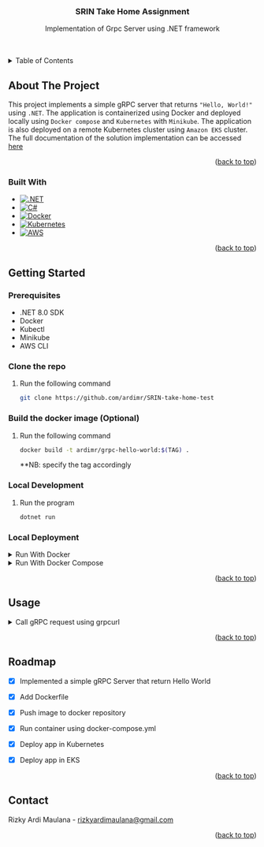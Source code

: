 
<!-- PROJECT LOGO -->
<br />
<div align="center">
  <!-- <a href="https://github.com/othneildrew/Best-README-Template">
    <img src="images/logo.png" alt="Logo" width="80" height="80">
  </a> -->

  <h3 align="center">SRIN Take Home Assignment</h3>

  <p align="center">
    Implementation of Grpc Server using .NET framework
    <br />
    <!-- <a href="https://github.com/othneildrew/Best-README-Template"><strong>Explore the docs »</strong></a> -->
    <br />
    <br />
    <!-- <a href="https://github.com/othneildrew/Best-README-Template">View Demo</a> -->
    <!-- · -->
    <!-- <a href="https://github.com/othneildrew/Best-README-Template/issues">Report Bug</a> -->
    <!-- · -->
    <!-- <a href="https://github.com/othneildrew/Best-README-Template/issues">Request Feature</a> -->
  </p>
</div>



<!-- TABLE OF CONTENTS -->
<details>
  <summary>Table of Contents</summary>
  <ol>
    <li>
      <a href="#about-the-project">About The Project</a>
      <ul>
        <li><a href="#built-with">Built With</a></li>
      </ul>
    </li>
    <li>
      <a href="#getting-started">Getting Started</a>
      <ul>
        <li><a href="#prerequisites">Prerequisites</a></li>
        <li><a href="#installation">Installation</a></li>
      </ul>
    </li>
    <li><a href="#usage">Usage</a></li>
    <li><a href="#roadmap">Roadmap</a></li>
    <li><a href="#contact">Contact</a></li>

  </ol>
</details>



<!-- ABOUT THE PROJECT -->
## About The Project
This project implements a simple gRPC server that returns `"Hello, World!" `using `.NET`. The application is containerized using Docker and deployed locally using `Docker compose` and `Kubernetes` with `Minikube`. The application is also deployed on a remote Kubernetes cluster using `Amazon EKS` cluster. The full documentation of the solution implementation can be accessed [here](docs/documentation.md)
<!-- [![Product Name Screen Shot][product-screenshot]](https://example.com) -->





<p align="right">(<a href="#about-the-project">back to top</a>)</p>



### Built With

* [![.NET][.NET]][.NET-url] 
* [![C#][C#]][C#-url]
* [![Docker][Docker]][Docker-url]
* [![Kubernetes][Kubernetes]][Kubernets-url]
* [![AWS][AWS]][AWS-url]

<p align="right">(<a href="#about-the-project">back to top</a>)</p>



<!-- GETTING STARTED -->
## Getting Started
### Prerequisites
* .NET 8.0 SDK
* Docker
* Kubectl
* Minikube
* AWS CLI

### Clone the repo
  1. Run the following command
      ```sh
      git clone https://github.com/ardimr/SRIN-take-home-test
      ```

### Build the docker image (Optional)
  1. Run the following command
      ```sh
      docker build -t ardimr/grpc-hello-world:$(TAG) .
      ```
      **NB: specify the tag accordingly

### Local Development
  1. Run the program
      ```sh
      dotnet run
      ``` 
</details>

### Local Deployment
<details><summary>Run With Docker</summary>
    
  Make sure you have installed the docker. 

  1. Run docker command

      - Start Application
        ```sh
        docker container run -d -p 8080:8080 --name grpc-hello-world ardimr/grpc-hello-world:dev
        ```

      - Shutdown Application
        ```sh
        docker container stop grpc-hello-world
        ```
</details>
<details><summary>Run With Docker Compose</summary>
    
  Make sure you have installed the docker-compose. Please follow this link for the [guidance](https://docs.docker.com/compose/install/)


  1. Run docker-compose

      - Start Application
        ```sh
        docker-compose up -d
        ```

      - Shutdown Application
        ```sh
        docker-compose down
        ```
</details>




  <p align="right">(<a href="#about-the-project">back to top</a>)</p>



  <!-- USAGE EXAMPLES -->
  ## Usage

  </details>
</details>
<details>
  <summary>Call gRPC request using grpcurl</summary>

  ```bash
    grpcurl -plaintext -import-path Protos/ -proto greet.proto  127.0.0.1:8888 greet.Greeter/SayHelloWorld
  ```
</details>

<!-- _For more examples, please refer to the [Documentation](api/openapi:%20'3.0.yml)_ -->

<p align="right">(<a href="#about-the-project">back to top</a>)</p>



<!-- ROADMAP -->
## Roadmap

- [x] Implemented a simple gRPC Server that return Hello World
- [x] Add Dockerfile
- [x] Push image to docker repository
- [x] Run container using docker-compose.yml
- [x] Deploy app in Kubernetes
- [x] Deploy app in EKS


<p align="right">(<a href="#about-the-project">back to top</a>)</p>




<!-- LICENSE -->
<!-- ## License

Distributed under the MIT License. See `LICENSE.txt` for more information.

<p align="right">(<a href="#about-the-project">back to top</a>)</p> -->



<!-- CONTACT -->
## Contact

Rizky Ardi Maulana - rizkyardimaulana@gmail.com


<p align="right">(<a href="#about-the-project">back to top</a>)</p>



<!-- ACKNOWLEDGMENTS -->
<!-- ## Acknowledgments

Use this space to list resources you find helpful and would like to give credit to. I've included a few of my favorites to kick things off!

* [Choose an Open Source License](https://choosealicense.com)
* [GitHub Emoji Cheat Sheet](https://www.webpagefx.com/tools/emoji-cheat-sheet)
* [Malven's Flexbox Cheatsheet](https://flexbox.malven.co/)
* [Malven's Grid Cheatsheet](https://grid.malven.co/)
* [Img Shields](https://shields.io)
* [GitHub Pages](https://pages.github.com)
* [Font Awesome](https://fontawesome.com)
* [React Icons](https://react-icons.github.io/react-icons/search)

<p align="right">(<a href="#about-the-project">back to top</a>)</p> -->



<!-- MARKDOWN LINKS & IMAGES -->
<!-- https://www.markdownguide.org/basic-syntax/#reference-style-links -->
[contributors-shield]: https://img.shields.io/github/contributors/othneildrew/Best-README-Template.svg?style=for-the-badge
[contributors-url]: https://github.com/othneildrew/Best-README-Template/graphs/contributors
[forks-shield]: https://img.shields.io/github/forks/othneildrew/Best-README-Template.svg?style=for-the-badge
[forks-url]: https://github.com/othneildrew/Best-README-Template/network/members
[stars-shield]: https://img.shields.io/github/stars/othneildrew/Best-README-Template.svg?style=for-the-badge
[stars-url]: https://github.com/othneildrew/Best-README-Template/stargazers
[issues-shield]: https://img.shields.io/github/issues/othneildrew/Best-README-Template.svg?style=for-the-badge
[issues-url]: https://github.com/othneildrew/Best-README-Template/issues
[license-shield]: https://img.shields.io/github/license/othneildrew/Best-README-Template.svg?style=for-the-badge
[license-url]: https://github.com/othneildrew/Best-README-Template/blob/master/LICENSE.txt
[linkedin-shield]: https://img.shields.io/badge/-LinkedIn-black.svg?style=for-the-badge&logo=linkedin&colorB=555
[linkedin-url]: https://linkedin.com/in/othneildrew
[product-screenshot]: images/screenshot.png
[Next.js]: https://img.shields.io/badge/next.js-000000?style=for-the-badge&logo=nextdotjs&logoColor=white
[Next-url]: https://nextjs.org/
[React.js]: https://img.shields.io/badge/React-20232A?style=for-the-badge&logo=react&logoColor=61DAFB
[React-url]: https://reactjs.org/
[Vue.js]: https://img.shields.io/badge/Vue.js-35495E?style=for-the-badge&logo=vuedotjs&logoColor=4FC08D
[Vue-url]: https://vuejs.org/
[Angular.io]: https://img.shields.io/badge/Angular-DD0031?style=for-the-badge&logo=angular&logoColor=white
[Angular-url]: https://angular.io/
[Svelte.dev]: https://img.shields.io/badge/Svelte-4A4A55?style=for-the-badge&logo=svelte&logoColor=FF3E00
[Svelte-url]: https://svelte.dev/
[Laravel.com]: https://img.shields.io/badge/Laravel-FF2D20?style=for-the-badge&logo=laravel&logoColor=white
[Laravel-url]: https://laravel.com
[Bootstrap.com]: https://img.shields.io/badge/Bootstrap-563D7C?style=for-the-badge&logo=bootstrap&logoColor=white
[Bootstrap-url]: https://getbootstrap.com
[JQuery.com]: https://img.shields.io/badge/jQuery-0769AD?style=for-the-badge&logo=jquery&logoColor=white
[JQuery-url]: https://jquery.com 
[Golang]: https://img.shields.io/badge/go-%2300ADD8.svg?style=for-the-badge&logo=go&logoColor=white
[Golang-url]: https://go.dev/
[Redis]: https://img.shields.io/badge/redis-%23DD0031.svg?style=for-the-badge&logo=redis&logoColor=white
[Redis-url]: https://redis.io/
[Postgres]: https://img.shields.io/badge/postgres-%23316192.svg?style=for-the-badge&logo=postgresql&logoColor=white
[Postgres-url]: https://www.postgresql.org/
[C#]: https://img.shields.io/badge/c%23-%23239120.svg?style=for-the-badge&logo=csharp&logoColor=white

[C#-url]: https://learn.microsoft.com/en-us/dotnet/csharp/
[.Net]: https://img.shields.io/badge/.NET-5C2D91?style=for-the-badge&logo=.net&logoColor=white
[.NET-url]: https://learn.microsoft.com/en-us/dotnet/
[Docker]: https://img.shields.io/badge/docker-%230db7ed.svg?style=for-the-badge&logo=docker&logoColor=white
[Docker-url]: https://www.docker.com/

[Kubernetes]: https://img.shields.io/badge/kubernetes-%23326ce5.svg?style=for-the-badge&logo=kubernetes&logoColor=white
[Kubernets-url]: https://kubernetes.io/

[AWS]: https://img.shields.io/badge/AWS-%23FF9900.svg?style=for-the-badge&logo=amazon-aws&logoColor=white
[AWS-url]: https://aws.amazon.com/

